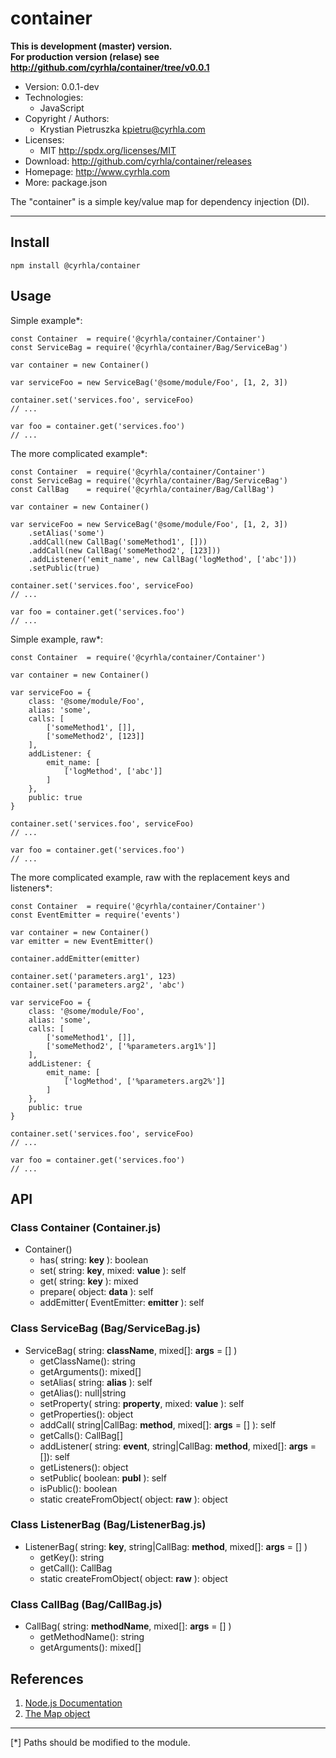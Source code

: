 container
=========
**This is development (master) version.<br> For production version (relase) see
<http://github.com/cyrhla/container/tree/v0.0.1>**
- Version: 0.0.1-dev
- Technologies:
  - JavaScript
- Copyright / Authors:
  - Krystian Pietruszka <kpietru@cyrhla.com>
- Licenses:
  - MIT <http://spdx.org/licenses/MIT>
- Download: <http://github.com/cyrhla/container/releases>
- Homepage: <http://www.cyrhla.com>
- More: package.json

The "container" is a simple key/value map for dependency injection (DI).
________________________________________________________________________

Install
-------

    npm install @cyrhla/container

Usage
-----

Simple example*:

    const Container  = require('@cyrhla/container/Container')
    const ServiceBag = require('@cyrhla/container/Bag/ServiceBag')

    var container = new Container()

    var serviceFoo = new ServiceBag('@some/module/Foo', [1, 2, 3])

    container.set('services.foo', serviceFoo)
    // ...

    var foo = container.get('services.foo')
    // ...

The more complicated example*:

    const Container  = require('@cyrhla/container/Container')
    const ServiceBag = require('@cyrhla/container/Bag/ServiceBag')
    const CallBag    = require('@cyrhla/container/Bag/CallBag')

    var container = new Container()

    var serviceFoo = new ServiceBag('@some/module/Foo', [1, 2, 3])
        .setAlias('some')
        .addCall(new CallBag('someMethod1', []))
        .addCall(new CallBag('someMethod2', [123]))
        .addListener('emit_name', new CallBag('logMethod', ['abc']))
        .setPublic(true)

    container.set('services.foo', serviceFoo)
    // ...

    var foo = container.get('services.foo')
    // ...

Simple example, raw*:

    const Container  = require('@cyrhla/container/Container')

    var container = new Container()

    var serviceFoo = {
        class: '@some/module/Foo',
        alias: 'some',
        calls: [
            ['someMethod1', []],
            ['someMethod2', [123]]
        ],
        addListener: {
            emit_name: [
                ['logMethod', ['abc']]
            ]
        },
        public: true
    }

    container.set('services.foo', serviceFoo)
    // ...

    var foo = container.get('services.foo')
    // ...

The more complicated example, raw with the replacement keys and listeners*:

    const Container  = require('@cyrhla/container/Container')
    const EventEmitter = require('events')

    var container = new Container()
    var emitter = new EventEmitter()

    container.addEmitter(emitter)

    container.set('parameters.arg1', 123)
    container.set('parameters.arg2', 'abc')

    var serviceFoo = {
        class: '@some/module/Foo',
        alias: 'some',
        calls: [
            ['someMethod1', []],
            ['someMethod2', ['%parameters.arg1%']]
        ],
        addListener: {
            emit_name: [
                ['logMethod', ['%parameters.arg2%']]
            ]
        },
        public: true
    }

    container.set('services.foo', serviceFoo)
    // ...

    var foo = container.get('services.foo')
    // ...

API
---

### Class Container (Container.js)

- Container()
  - has( string: __key__ ): boolean
  - set( string: __key__, mixed: __value__ ): self
  - get( string: __key__ ): mixed
  - prepare( object: __data__ ): self
  - addEmitter( EventEmitter: __emitter__ ): self

### Class ServiceBag (Bag/ServiceBag.js)

- ServiceBag( string: __className__, mixed[]: __args__ = [] )
  - getClassName(): string
  - getArguments(): mixed[]
  - setAlias( string: __alias__ ): self
  - getAlias(): null|string
  - setProperty( string: __property__, mixed: __value__ ): self
  - getProperties(): object
  - addCall( string|CallBag: __method__, mixed[]: __args__ = [] ): self
  - getCalls(): CallBag[]
  - addListener( string: __event__, string|CallBag: __method__, mixed[]: __args__ = []): self
  - getListeners(): object
  - setPublic( boolean: __publ__ ): self
  - isPublic(): boolean
  - static createFromObject( object: __raw__ ): object

### Class ListenerBag (Bag/ListenerBag.js)

- ListenerBag( string: __key__, string|CallBag: __method__, mixed[]: __args__ = [] )
  - getKey(): string
  - getCall(): CallBag
  - static createFromObject( object: __raw__ ): object

### Class CallBag (Bag/CallBag.js)

- CallBag( string: __methodName__, mixed[]: __args__ = [] )
  - getMethodName(): string
  - getArguments(): mixed[]

References
----------

1. [Node.js Documentation][1]
2. [The Map object][2]

[1]: http://nodejs.org/api/modules.html
[2]: http://developer.mozilla.org/en-US/docs/Web/JavaScript/Reference/Global_Objects/Map

___________________________________________
[*] Paths should be modified to the module.

